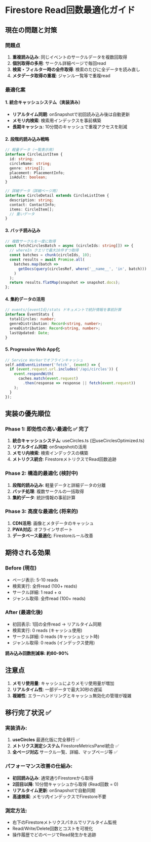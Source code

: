# Firestore Read回数最適化ガイド

## 現在の問題と対策

### 問題点
1. **重複読み込み**: 同じイベントのサークルデータを複数回取得
2. **個別取得の多用**: サークル詳細ページで毎回read
3. **検索・フィルター時の全件取得**: 検索のたびに全データを読み直し
4. **メタデータ取得の重複**: ジャンル一覧等で重複read

### 最適化案

#### 1. 統合キャッシュシステム（実装済み）
- **リアルタイム同期**: onSnapshotで初回読み込み後は自動更新
- **メモリ内検索**: 検索用インデックスを事前構築
- **長期キャッシュ**: 10分間のキャッシュで重複アクセスを削減

#### 2. 段階的読み込み戦略
```typescript
// 軽量データ（一覧表示用）
interface CircleListItem {
  id: string;
  circleName: string;
  genre: string[];
  placement: PlacementInfo;
  isAdult: boolean;
}

// 詳細データ（詳細ページ用）
interface CircleDetail extends CircleListItem {
  description: string;
  contact: ContactInfo;
  items: CircleItem[];
  // 重いデータ
}
```

#### 3. バッチ読み込み
```typescript
// 複数サークルを一度に取得
const fetchCirclesBatch = async (circleIds: string[]) => {
  // whereIn クエリで最大10件ずつ取得
  const batches = chunk(circleIds, 10);
  const results = await Promise.all(
    batches.map(batch => 
      getDocs(query(circlesRef, where('__name__', 'in', batch)))
    )
  );
  return results.flatMap(snapshot => snapshot.docs);
};
```

#### 4. 集約データの活用
```typescript
// events/{eventId}/stats ドキュメントで統計情報を事前計算
interface EventStats {
  totalCircles: number;
  genreDistribution: Record<string, number>;
  areaDistribution: Record<string, number>;
  lastUpdated: Date;
}
```

#### 5. Progressive Web App化
```typescript
// Service Workerでオフラインキャッシュ
self.addEventListener('fetch', (event) => {
  if (event.request.url.includes('/api/circles')) {
    event.respondWith(
      caches.match(event.request)
        .then(response => response || fetch(event.request))
    );
  }
});
```

## 実装の優先順位

### Phase 1: 即効性の高い最適化 ✅ 完了
1. **統合キャッシュシステム**: useCircles.ts (旧useCirclesOptimized.ts)
2. **リアルタイム同期**: onSnapshotの活用
3. **メモリ内検索**: 検索インデックスの構築
4. **メトリクス統合**: FirestoreメトリクスでRead回数追跡

### Phase 2: 構造的最適化 (検討中)
1. **段階的読み込み**: 軽量データと詳細データの分離
2. **バッチ処理**: 複数サークルの一括取得
3. **集約データ**: 統計情報の事前計算

### Phase 3: 高度な最適化 (将来的)
1. **CDN活用**: 画像とメタデータのキャッシュ
2. **PWA対応**: オフラインサポート
3. **データベース最適化**: Firestoreルール改善

## 期待される効果

### Before (現在)
- ページ表示: 5-10 reads
- 検索実行: 全件read (100+ reads)
- サークル詳細: 1 read + α
- ジャンル取得: 全件read (100+ reads)

### After (最適化後)
- 初回表示: 1回の全件read → リアルタイム同期
- 検索実行: 0 reads (キャッシュ使用)
- サークル詳細: 0 reads (キャッシュヒット時)
- ジャンル取得: 0 reads (インデックス使用)

**読み込み回数削減率: 約80-90%**

## 注意点

1. **メモリ使用量**: キャッシュによりメモリ使用量が増加
2. **リアルタイム性**: 一部データで最大30秒の遅延
3. **複雑性**: エラーハンドリングとキャッシュ無効化の管理が複雑

## 移行完了状況 ✅

### 実装済み:
1. **useCircles** 最適化版に完全移行 ✅
2. **メトリクス測定システム** FirestoreMetricsPanel統合 ✅
3. **全ページ対応** サークル一覧、詳細、マップページ等 ✅

### パフォーマンス改善の仕組み:
- **初回読み込み**: 通常通りFirestoreから取得
- **2回目以降**: 10分間キャッシュから取得 (Read回数 = 0)
- **リアルタイム更新**: onSnapshotで自動同期
- **高速検索**: メモリ内インデックスでFirestore不要

### 測定方法:
- 右下のFirestoreメトリクスパネルでリアルタイム監視
- Read/Write/Delete回数とコストを可視化
- 操作履歴でどのページでRead発生かを追跡